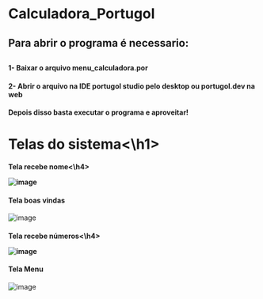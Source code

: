 <h1>Calculadora_Portugol</h1>
<h2>Para abrir o programa é necessario:<h2>
<h4>1- Baixar o arquivo menu_calculadora.por</h4>
<h4>2- Abrir o arquivo na IDE portugol studio pelo desktop ou portugol.dev na web</h4>
<h4>Depois disso basta executar o programa e aproveitar!</h4>


<h1>Telas do sistema<\h1>

<h4>Tela recebe nome<\h4>
  
![image](https://github.com/gabrielarebeca/Calculadora_Portugol/assets/110422932/80b33638-0977-4993-b90d-ff1e66a53eee)

<h4>Tela boas vindas</h4>

![image](https://github.com/gabrielarebeca/Calculadora_Portugol/assets/110422932/8a3c97cf-6611-4a51-9428-4fdd90e80281)

<h4>Tela recebe números<\h4>

![image](https://github.com/gabrielarebeca/Calculadora_Portugol/assets/110422932/6412918c-a933-4bf7-8b89-3262f6fe1bbf)

<h4>Tela Menu</h4>
  
![image](https://github.com/gabrielarebeca/Calculadora_Portugol/assets/110422932/a1d0b254-1d58-4b53-84e8-aae7f926769e)

